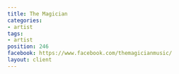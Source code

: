 ```yaml
---
title: The Magician
categories:
- artist
tags:
- artist
position: 246
facebook: https://www.facebook.com/themagicianmusic/
layout: client
---
```


